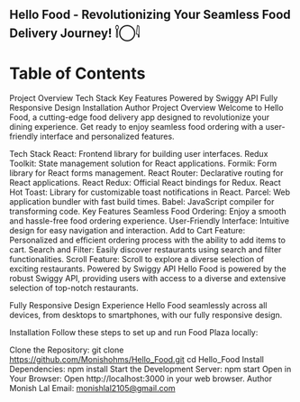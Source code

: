 ## Hello Food - Revolutionizing Your Seamless Food Delivery Journey! 𓌉◯𓇋
# Table of Contents
Project Overview
Tech Stack
Key Features
Powered by Swiggy API
Fully Responsive Design
Installation
Author
Project Overview
Welcome to Hello Food, a cutting-edge food delivery app designed to revolutionize your dining experience. Get ready to enjoy seamless food ordering with a user-friendly interface and personalized features.

Tech Stack
React: Frontend library for building user interfaces.
Redux Toolkit: State management solution for React applications.
Formik: Form library for React forms management.
React Router: Declarative routing for React applications.
React Redux: Official React bindings for Redux.
React Hot Toast: Library for customizable toast notifications in React.
Parcel: Web application bundler with fast build times.
Babel: JavaScript compiler for transforming code.
Key Features
Seamless Food Ordering: Enjoy a smooth and hassle-free food ordering experience.
User-Friendly Interface: Intuitive design for easy navigation and interaction.
Add to Cart Feature: Personalized and efficient ordering process with the ability to add items to cart.
Search and Filter: Easily discover restaurants using search and filter functionalities.
Scroll Feature: Scroll to explore a diverse selection of exciting restaurants.
Powered by Swiggy API
Hello Food is powered by the robust Swiggy API, providing users with access to a diverse and extensive selection of top-notch restaurants.

Fully Responsive Design
Experience Hello Food seamlessly across all devices, from desktops to smartphones, with our fully responsive design.

Installation
Follow these steps to set up and run Food Plaza locally:

Clone the Repository:
git clone https://github.com/Monishohms/Hello_Food.git
cd Hello_Food
Install Dependencies:
npm install
Start the Development Server:
npm start
Open in Your Browser: Open http://localhost:3000 in your web browser.
Author
Monish Lal
Email: monishlal2105@gmail.com
